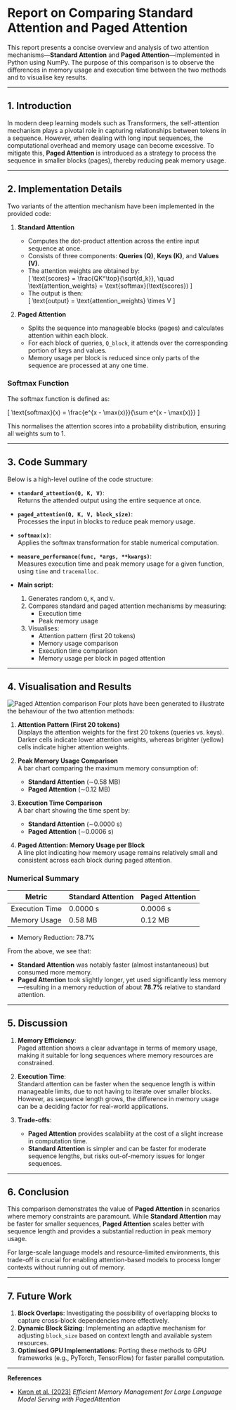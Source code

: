 # Report on Comparing Standard Attention and Paged Attention

This report presents a concise overview and analysis of two attention mechanisms—**Standard Attention** and **Paged Attention**—implemented in Python using NumPy. The purpose of this comparison is to observe the differences in memory usage and execution time between the two methods and to visualise key results.

---

## 1. Introduction

In modern deep learning models such as Transformers, the self-attention mechanism plays a pivotal role in capturing relationships between tokens in a sequence. However, when dealing with long input sequences, the computational overhead and memory usage can become excessive. To mitigate this, **Paged Attention** is introduced as a strategy to process the sequence in smaller blocks (pages), thereby reducing peak memory usage.

---

## 2. Implementation Details

Two variants of the attention mechanism have been implemented in the provided code:

1. **Standard Attention**  
   - Computes the dot-product attention across the entire input sequence at once.  
   - Consists of three components: **Queries (Q)**, **Keys (K)**, and **Values (V)**.
   - The attention weights are obtained by:  
     \[
     \text{scores} = \frac{QK^\top}{\sqrt{d_k}}, \quad
     \text{attention\_weights} = \text{softmax}(\text{scores})
     \]
   - The output is then:  
     \[
     \text{output} = \text{attention\_weights} \times V
     \]

2. **Paged Attention**  
   - Splits the sequence into manageable blocks (pages) and calculates attention within each block.  
   - For each block of queries, `Q_block`, it attends over the corresponding portion of keys and values.
   - Memory usage per block is reduced since only parts of the sequence are processed at any one time.

### Softmax Function

The softmax function is defined as:

\[
\text{softmax}(x) = \frac{e^{x - \max(x)}}{\sum e^{x - \max(x)}}
\]

This normalises the attention scores into a probability distribution, ensuring all weights sum to 1.

---

## 3. Code Summary

Below is a high-level outline of the code structure:

- **`standard_attention(Q, K, V)`**:  
  Returns the attended output using the entire sequence at once.

- **`paged_attention(Q, K, V, block_size)`**:  
  Processes the input in blocks to reduce peak memory usage.

- **`softmax(x)`**:  
  Applies the softmax transformation for stable numerical computation.

- **`measure_performance(func, *args, **kwargs)`**:  
  Measures execution time and peak memory usage for a given function, using `time` and `tracemalloc`.

- **Main script**:
  1. Generates random `Q`, `K`, and `V`.
  2. Compares standard and paged attention mechanisms by measuring:
     - Execution time
     - Peak memory usage  
  3. Visualises:
     - Attention pattern (first 20 tokens)
     - Memory usage comparison
     - Execution time comparison
     - Memory usage per block in paged attention

---

## 4. Visualisation and Results
![Paged Attention comparison](https://github.com/user-attachments/assets/d66c7ca3-b397-400f-9a0e-60416761cdc1)
Four plots have been generated to illustrate the behaviour of the two attention methods:

1. **Attention Pattern (First 20 tokens)**  
   Displays the attention weights for the first 20 tokens (queries vs. keys). Darker cells indicate lower attention weights, whereas brighter (yellow) cells indicate higher attention weights.

2. **Peak Memory Usage Comparison**  
   A bar chart comparing the maximum memory consumption of:
   - **Standard Attention** (∼0.58 MB)
   - **Paged Attention** (∼0.12 MB)

3. **Execution Time Comparison**  
   A bar chart showing the time spent by:
   - **Standard Attention** (∼0.0000 s)
   - **Paged Attention** (∼0.0006 s)

4. **Paged Attention: Memory Usage per Block**  
   A line plot indicating how memory usage remains relatively small and consistent across each block during paged attention.

### Numerical Summary

| Metric | Standard Attention | Paged Attention |
| --- | --- | --- |
| Execution Time | 0.0000 s | 0.0006 s |
| Memory Usage | 0.58 MB | 0.12 MB |
- Memory Reduction: 78.7%


From the above, we see that:

- **Standard Attention** was notably faster (almost instantaneous) but consumed more memory.
- **Paged Attention** took slightly longer, yet used significantly less memory—resulting in a memory reduction of about **78.7%** relative to standard attention.

---

## 5. Discussion

1. **Memory Efficiency**:  
   Paged attention shows a clear advantage in terms of memory usage, making it suitable for long sequences where memory resources are constrained.

2. **Execution Time**:  
   Standard attention can be faster when the sequence length is within manageable limits, due to not having to iterate over smaller blocks. However, as sequence length grows, the difference in memory usage can be a deciding factor for real-world applications.

3. **Trade-offs**:  
   - **Paged Attention** provides scalability at the cost of a slight increase in computation time.  
   - **Standard Attention** is simpler and can be faster for moderate sequence lengths, but risks out-of-memory issues for longer sequences.

---

## 6. Conclusion

This comparison demonstrates the value of **Paged Attention** in scenarios where memory constraints are paramount. While **Standard Attention** may be faster for smaller sequences, **Paged Attention** scales better with sequence length and provides a substantial reduction in peak memory usage. 

For large-scale language models and resource-limited environments, this trade-off is crucial for enabling attention-based models to process longer contexts without running out of memory.

---

## 7. Future Work

1. **Block Overlaps**: Investigating the possibility of overlapping blocks to capture cross-block dependencies more effectively.  
2. **Dynamic Block Sizing**: Implementing an adaptive mechanism for adjusting `block_size` based on context length and available system resources.  
3. **Optimised GPU Implementations**: Porting these methods to GPU frameworks (e.g., PyTorch, TensorFlow) for faster parallel computation.  

---

**References**
- [Kwon et al. (2023)](https://arxiv.org/abs/2309.06180) *Efficient Memory Management for Large Language Model Serving with PagedAttention*